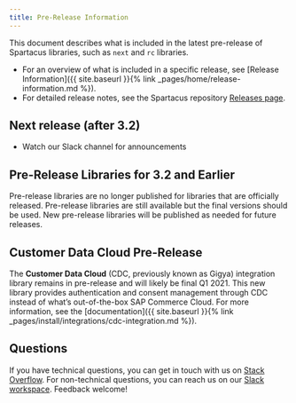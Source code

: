 ```yaml
---
title: Pre-Release Information
---
```


This document describes what is included in the latest pre-release of Spartacus libraries, such as `next` and `rc` libraries.

- For an overview of what is included in a specific release, see [Release Information]({{ site.baseurl }}{% link _pages/home/release-information.md %}).
- For detailed release notes, see the Spartacus repository [Releases page](https://github.com/SAP/spartacus/releases).
  
## Next release (after 3.2)

- Watch our Slack channel for announcements
  
## Pre-Release Libraries for 3.2 and Earlier

Pre-release libraries are no longer published for libraries that are officially released. Pre-release libraries are still available but the final versions should be used. New pre-release libraries will be published as needed for future releases.

## Customer Data Cloud Pre-Release

The **Customer Data Cloud** (CDC, previously known as Gigya) integration library remains in pre-release and will likely be final Q1 2021. This new library provides authentication and consent management through CDC instead of what’s out-of-the-box SAP Commerce Cloud. For more information, see the [documentation]({{ site.baseurl }}{% link _pages/install/integrations/cdc-integration.md %}).

## Questions

If you have technical questions, you can get in touch with us on [Stack Overflow](https://stackoverflow.com/questions/tagged/spartacus-storefront). For non-technical questions, you can reach us on our [Slack workspace](https://join.slack.com/t/spartacus-storefront/shared_invite/zt-jekftqo0-HP6xt6IF~ffVB2cGG66fcQ). Feedback welcome!
